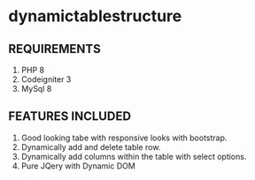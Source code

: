 # dynamictablestructure



REQUIREMENTS
---------------------------------
1. PHP 8
2. Codeigniter 3
3. MySql 8


FEATURES INCLUDED
-------------------------------
1. Good looking tabe with responsive looks with bootstrap.
2. Dynamically add and delete table row.
3. Dynamically add columns within the table with select options.
4. Pure JQery with Dynamic DOM
